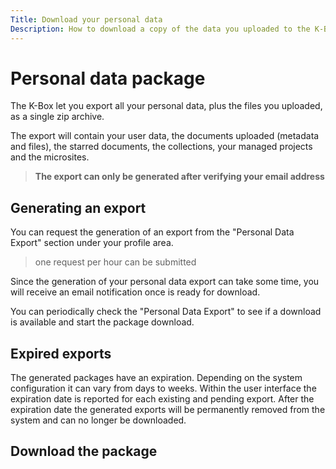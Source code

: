 ```yaml
---
Title: Download your personal data
Description: How to download a copy of the data you uploaded to the K-Box
---
```


# Personal data package

The K-Box let you export all your personal data, plus the files you uploaded, as a single zip archive.

The export will contain your user data, the documents uploaded (metadata and files), 
the starred documents, the collections, your managed projects and the microsites.

> **The export can only be generated after verifying your email address**

## Generating an export

You can request the generation of an export from the "Personal Data Export" section under your profile area.

> one request per hour can be submitted

Since the generation of your personal data export can take some time, you will receive an email 
notification once is ready for download.

You can periodically check the "Personal Data Export" to see if a download is available and start the
package download.

## Expired exports

The generated packages have an expiration. Depending on the system configuration it can vary from days to weeks.
Within the user interface the expiration date is reported for each existing and pending export. After
the expiration date the generated exports will be permanently removed from the system and can no 
longer be downloaded.

## Download the package


